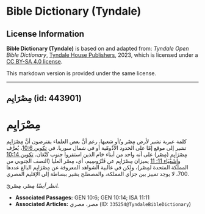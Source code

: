 # Bible Dictionary (Tyndale)

## License Information

**Bible Dictionary (Tyndale)** is based on and adapted from: _Tyndale Open Bible Dictionary_, [Tyndale House Publishers](https://tyndaleopenresources.com/), 2023, which is licensed under a [CC BY-SA 4.0 license](https://creativecommons.org/licenses/by-sa/4.0/legalcode.en).

This markdown version is provided under the same license.



--------------------------------

## مِصْرَايِم (id: 443901)

مِصْرَايِم
==========

كلمة عبرية تشير لأرض مِصْر و/أو شعبها، رغم أنَّ بعض العلماء يفترضون أنَّ مِصْرَايِم تشير إلى موقع إمّا على الحدود الأدُومّية أو في شمال سوريا. في [تكوين 10:6](https://ref.ly/Gen10:6)، يُعرَّف مِصْرَايِم (مِصْر) على أنه واحد من أبناء حَام الذين استقروا جنوب كَنْعَان. [تكوين 10:14](https://ref.ly/Gen10:14) و[إِشَعْيَاء 11: 11](https://ref.ly/Isa11:11) يميزان مِصْرَايِم عن فَتْرُوسِيم، أي، مِصْر العليا (النصف الجنوبي من المملكة المتحدة لمِصْر)، ولكن في غالبية الشواهد المعروفة عن مِصْرَايِم البالغ عددها 700، لا يوجد تمييز بين جزأي المملكة، والمصطلح يشير ببساطة إلى الإقليم المصري.

*انظر أيضًا* مِصْر، مِصْريّ.

* **Associated Passages:** GEN 10:6; GEN 10:14; ISA 11:11
* **Associated Articles:** مصر، مصري (ID: `335254@TyndaleBibleDictionary`)

